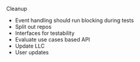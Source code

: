 

Cleanup

- Event handling should run blocking during tests
- Split out repos
- Interfaces for testability
- Evaluate use cases based API
- Update LLC
- User updates
